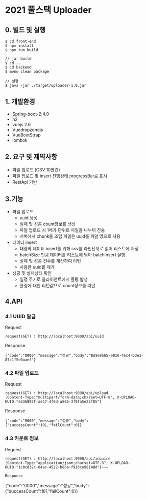 # 2021 풀스택 Uploader

## 0. 빌드 및 실행
~~~
$ cd front-end
$ npm install
$ npm run build

// jar build
$ cd ..
$ cd backend
$ mvnw clean package

// 실행
$ java -jar ./target/uploader-1.0.jar
~~~

## 1. 개발환경
 * Spring-boot-2.4.0
 * h2
 * vuejs 2.6
 * Vuedropzonejs
 * VueBootStrap
 * lombok
 
## 2. 요구 및 제약사항
 * 파일 업로드 (CSV 10만건)
 * 파일 업로드 및 insert 진행상태 progressBar로 표시
 * RestApi 기반
 
## 3.기능
 * 파일 업로드
    * uuid 생성 
    * 실패 및 성공 count정보를 생성
    * 파일 업로드 시 1메가 단위로 파일을 나누어 전송
    * 서버에서 chunk를 조립 파일은 uuid를 파일 명으로 사용
 * 데이터 insert
    * 대량의 데이터 insert를 위해 csv를 라인단위로 읽어 리스트에 저장
    * batchSize 만큼 데이터를 리스트에 담아 batchInsert 실행
    * 실패 및 성공 건수를 계산하여 리턴
    * 사용한 uuid를 제거
 * 성공 및 실패상태 확인
    * 일정 주기로 클라이언트에서 폴링 발생
    * 폴링에 대한 리턴값으로 count정보를 리턴
 
## 4.API
### 4.1 UUID 발급

Request
~~~
request(GET) : http://localhost:9000/api/uuid
~~~

Response
~~~
{"code":"0000","message":"성공","body":"8d9e8b65-e810-46c4-b3e1-87c1f5e0aaef"}
~~~

### 4.2 파일 업로드

Request
~~~
request(GET) : http://localhost:9000/api/upload
[Content-Type:"multipart/form-data;charset=UTF-8", X-UPLOAD-UUID:"e336897f-ae47-4f6d-a805-3f9fa5e22f05"]
~~~

Response
~~~
{"code":"0000","message":"성공","body":{"successCount":101,"failCount":0}}
~~~

### 4.3 카운트 정보 
Request
~~~
request(GET) : http://localhost:9000/api/inquire
[Content-Type:"application/json;charset=UTF-8", X-UPLOAD-UUID:"1c8c832c-04ac-4522-b8be-f916ce9814dd"]~~~

Response
~~~
{"code":"0000","message":"성공","body":{"successCount":101,"failCount":0}}
~~~
